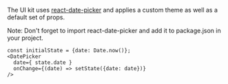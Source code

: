 The UI kit uses [react-date-picker](https://github.com/zippyui/react-date-picker) and applies a custom theme as well as a default set of props.

Note: Don't forget to import react-date-picker and add it to package.json in your project.

    const initialState = {date: Date.now()};
    <DatePicker
      date={ state.date }
      onChange={(date) => setState({date: date})}
    />
